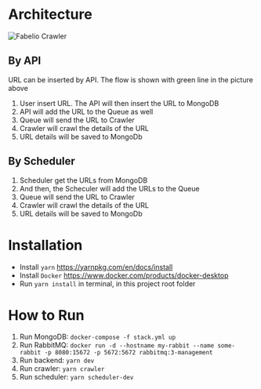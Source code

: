 # Architecture

![Fabelio Crawler](https://user-images.githubusercontent.com/2413398/69009888-8afb0700-098c-11ea-86e6-1d3ab1caa527.png)

## By API
URL can be inserted by API. The flow is shown with green line in the picture above
1. User insert URL. The API will then insert the URL to MongoDB
2. API will add the URL to the Queue as well
3. Queue will send the URL to Crawler
4. Crawler will crawl the details of the URL
5. URL details will be saved to MongoDb

## By Scheduler
1. Scheduler get the URLs from MongoDB
2. And then, the Scheculer will add the URLs to the Queue
3. Queue will send the URL to Crawler
4. Crawler will crawl the details of the URL
5. URL details will be saved to MongoDb

# Installation
- Install `yarn` https://yarnpkg.com/en/docs/install
- Install `Docker` https://www.docker.com/products/docker-desktop
- Run `yarn install` in terminal, in this project root folder

# How to Run
1. Run MongoDB: `docker-compose -f stack.yml up`
2. Run RabbitMQ: `docker run -d --hostname my-rabbit --name some-rabbit -p 8080:15672 -p 5672:5672 rabbitmq:3-management`
3. Run backend: `yarn dev`
4. Run crawler: `yarn crawler`
5. Run scheduler: `yarn scheduler-dev`
